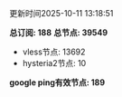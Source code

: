 更新时间2025-10-11 13:18:51

**总订阅: 188**
**总节点: 39549**
- vless节点: 13692
- hysteria2节点: 10

**google ping有效节点: 189**

